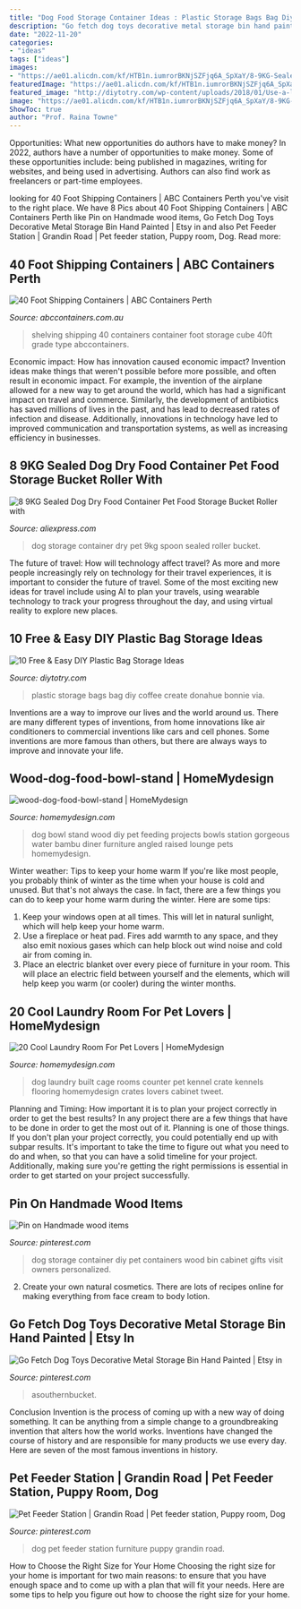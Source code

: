 ```yaml
---
title: "Dog Food Storage Container Ideas : Plastic Storage Bags Bag Diy Coffee Create Donahue Bonnie Via"
description: "Go fetch dog toys decorative metal storage bin hand painted"
date: "2022-11-20"
categories:
- "ideas"
tags: ["ideas"]
images:
- "https://ae01.alicdn.com/kf/HTB1n.iumrorBKNjSZFjq6A_SpXaY/8-9KG-Sealed-Dog-Dry-Food-Container-Pet-Food-Storage-Bucket-Roller-with-Spoon.jpg"
featuredImage: "https://ae01.alicdn.com/kf/HTB1n.iumrorBKNjSZFjq6A_SpXaY/8-9KG-Sealed-Dog-Dry-Food-Container-Pet-Food-Storage-Bucket-Roller-with-Spoon.jpg"
featured_image: "http://diytotry.com/wp-content/uploads/2018/01/Use-a-large-coffee-can-to-create-storage-for-your-plastic-bags.jpg"
image: "https://ae01.alicdn.com/kf/HTB1n.iumrorBKNjSZFjq6A_SpXaY/8-9KG-Sealed-Dog-Dry-Food-Container-Pet-Food-Storage-Bucket-Roller-with-Spoon.jpg"
ShowToc: true
author: "Prof. Raina Towne"
---
```



Opportunities: What new opportunities do authors have to make money?
In 2022, authors have a number of opportunities to make money. Some of these opportunities include: being published in magazines, writing for websites, and being used in advertising. Authors can also find work as freelancers or part-time employees.

	

		
looking for 40 Foot Shipping Containers | ABC Containers Perth you've visit to the right place. We have 8 Pics about 40 Foot Shipping Containers | ABC Containers Perth like Pin on Handmade wood items, Go Fetch Dog Toys Decorative Metal Storage Bin Hand Painted | Etsy in and also Pet Feeder Station | Grandin Road | Pet feeder station, Puppy room, Dog. Read more:
		
    
## 40 Foot Shipping Containers | ABC Containers Perth

<img loading=lazy src="https://www.abccontainers.com.au/sites/default/files-new/DSCN0422.JPG" onerror="this.onerror=null;this.src='https://tse1.mm.bing.net/th?id=OIP.sozVRNnUn-DKjbjzonajtQHaFj&amp;pid=15.1';" alt="40 Foot Shipping Containers | ABC Containers Perth">

_Source: abccontainers.com.au_

>shelving shipping 40 containers container foot storage cube 40ft grade type abccontainers. 

	

Economic impact: How has innovation caused economic impact?
Invention ideas make things that weren't possible before more possible, and often result in economic impact. For example, the invention of the airplane allowed for a new way to get around the world, which has had a significant impact on travel and commerce. Similarly, the development of antibiotics has saved millions of lives in the past, and has lead to decreased rates of infection and disease. Additionally, innovations in technology have led to improved communication and transportation systems, as well as increasing efficiency in businesses.

    
## 8 9KG Sealed Dog Dry Food Container Pet Food Storage Bucket Roller With

<img loading=lazy src="https://ae01.alicdn.com/kf/HTB1n.iumrorBKNjSZFjq6A_SpXaY/8-9KG-Sealed-Dog-Dry-Food-Container-Pet-Food-Storage-Bucket-Roller-with-Spoon.jpg" onerror="this.onerror=null;this.src='https://tse2.mm.bing.net/th?id=OIP.qxCXvujnwO9UY--da9FJ6AHaHa&amp;pid=15.1';" alt="8 9KG Sealed Dog Dry Food Container Pet Food Storage Bucket Roller with">

_Source: aliexpress.com_

>dog storage container dry pet 9kg spoon sealed roller bucket. 

	

The future of travel: How will technology affect travel?
As more and more people increasingly rely on technology for their travel experiences, it is important to consider the future of travel. Some of the most exciting new ideas for travel include using AI to plan your travels, using wearable technology to track your progress throughout the day, and using virtual reality to explore new places.

    
## 10 Free &amp; Easy DIY Plastic Bag Storage Ideas

<img loading=lazy src="http://diytotry.com/wp-content/uploads/2018/01/Use-a-large-coffee-can-to-create-storage-for-your-plastic-bags.jpg" onerror="this.onerror=null;this.src='https://tse4.mm.bing.net/th?id=OIP.oFmfPWiv4QhWjXJWTYL-NAAAAA&amp;pid=15.1';" alt="10 Free &amp; Easy DIY Plastic Bag Storage Ideas">

_Source: diytotry.com_

>plastic storage bags bag diy coffee create donahue bonnie via. 

	

Inventions are a way to improve our lives and the world around us. There are many different types of inventions, from home innovations like air conditioners to commercial inventions like cars and cell phones. Some inventions are more famous than others, but there are always ways to improve and innovate your life.

    
## Wood-dog-food-bowl-stand | HomeMydesign

<img loading=lazy src="https://homemydesign.com/wp-content/uploads/2016/04/wood-dog-food-bowl-stand.jpg" onerror="this.onerror=null;this.src='https://tse2.mm.bing.net/th?id=OIP.vmr6wVr974mLj9K-jn97-QHaHa&amp;pid=15.1';" alt="wood-dog-food-bowl-stand | HomeMydesign">

_Source: homemydesign.com_

>dog bowl stand wood diy pet feeding projects bowls station gorgeous water bambu diner furniture angled raised lounge pets homemydesign. 

	

Winter weather: Tips to keep your home warm
If you're like most people, you probably think of winter as the time when your house is cold and unused. But that's not always the case. In fact, there are a few things you can do to keep your home warm during the winter. Here are some tips:
1) Keep your windows open at all times. This will let in natural sunlight, which will help keep your home warm.
2) Use a fireplace or heat pad. Fires add warmth to any space, and they also emit noxious gases which can help block out wind noise and cold air from coming in.
3) Place an electric blanket over every piece of furniture in your room. This will place an electric field between yourself and the elements, which will help keep you warm (or cooler) during the winter months.

    
## 20 Cool Laundry Room For Pet Lovers | HomeMydesign

<img loading=lazy src="http://homemydesign.com/wp-content/uploads/2016/03/built-in-dog-cage-in-laundry-room.jpg" onerror="this.onerror=null;this.src='https://tse1.mm.bing.net/th?id=OIP.bURCXGbPU6aTvyQiWcJlxAHaLH&amp;pid=15.1';" alt="20 Cool Laundry Room For Pet Lovers | HomeMydesign">

_Source: homemydesign.com_

>dog laundry built cage rooms counter pet kennel crate kennels flooring homemydesign crates lovers cabinet tweet. 

	

Planning and Timing: How important it is to plan your project correctly in order to get the best results?
In any project there are a few things that have to be done in order to get the most out of it. Planning is one of those things. If you don't plan your project correctly, you could potentially end up with subpar results. It's important to take the time to figure out what you need to do and when, so that you can have a solid timeline for your project. Additionally, making sure you're getting the right permissions is essential in order to get started on your project successfully.

    
## Pin On Handmade Wood Items

<img loading=lazy src="https://i.pinimg.com/736x/de/73/de/de73deee7b6da2f8ff3c62eac1effed5--dog-food-containers-dog-food-storage-container.jpg" onerror="this.onerror=null;this.src='https://tse3.mm.bing.net/th?id=OIP.EunNpdIrv8rK_eU61C4ibQHaJ3&amp;pid=15.1';" alt="Pin on Handmade wood items">

_Source: pinterest.com_

>dog storage container diy pet containers wood bin cabinet gifts visit owners personalized. 

	

2. Create your own natural cosmetics. There are lots of recipes online for making everything from face cream to body lotion.

    
## Go Fetch Dog Toys Decorative Metal Storage Bin Hand Painted | Etsy In

<img loading=lazy src="https://i.pinimg.com/736x/a0/da/7d/a0da7d54cb5da7ed8bd2ba3d7f7791ca.jpg" onerror="this.onerror=null;this.src='https://tse1.mm.bing.net/th?id=OIP.k0BTNNak6iNL8jMG0NvA1AHaHa&amp;pid=15.1';" alt="Go Fetch Dog Toys Decorative Metal Storage Bin Hand Painted | Etsy in">

_Source: pinterest.com_

>asouthernbucket. 

	

Conclusion
Invention is the process of coming up with a new way of doing something. It can be anything from a simple change to a groundbreaking invention that alters how the world works. Inventions have changed the course of history and are responsible for many products we use every day. Here are seven of the most famous inventions in history.

    
## Pet Feeder Station | Grandin Road | Pet Feeder Station, Puppy Room, Dog

<img loading=lazy src="https://i.pinimg.com/736x/f1/70/d4/f170d47f90c0365c1051180c83afa541.jpg" onerror="this.onerror=null;this.src='https://tse2.mm.bing.net/th?id=OIP.HlI1SxjKNxWhxvEuP-1SZQHaHa&amp;pid=15.1';" alt="Pet Feeder Station | Grandin Road | Pet feeder station, Puppy room, Dog">

_Source: pinterest.com_

>dog pet feeder station furniture puppy grandin road. 

	

How to Choose the Right Size for Your Home
Choosing the right size for your home is important for two main reasons: to ensure that you have enough space and to come up with a plan that will fit your needs. Here are some tips to help you figure out how to choose the right size for your home.

